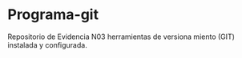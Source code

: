 # Programa-git
Repositorio de Evidencia N03 herramientas de versiona miento (GIT) instalada y configurada.
